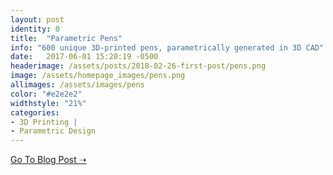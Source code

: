 ```yaml
---
layout: post
identity: 0
title:  "Parametric Pens"
info: "600 unique 3D-printed pens, parametrically generated in 3D CAD"
date:   2017-06-01 15:20:19 -0500
headerimage: /assets/posts/2018-02-26-first-post/pens.png
image: /assets/homepage_images/pens.png
allimages: /assets/images/pens
color: "#e2e2e2"
widthstyle: "21%"
categories:
- 3D Printing |
- Parametric Design
---
```




<a href="https://formlabs.com/blog/parametric-design-customized-conference-swag/" target="_blank" class="bigbutton">Go To Blog Post ➝</a>


